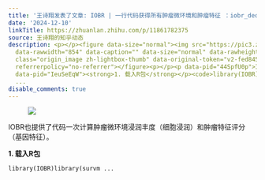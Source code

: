 ```yaml
---
title: '王诗翔发表了文章: IOBR | 一行代码获得所有肿瘤微环境和肿瘤特征 ：iobr_deconvo_pipeline()'
date: '2024-12-10'
linkTitle: https://zhuanlan.zhihu.com/p/11861782375
source: 王诗翔的知乎动态
description: <p></p><figure data-size="normal"><img src="https://pic3.zhimg.com/v2-fed845343b018d5af1f273e8ef11f082.jpg"
  data-rawwidth="854" data-caption="" data-size="normal" data-rawheight="480" data-thumbnail="https://pic3.zhimg.com/v2-fed845343b018d5af1f273e8ef11f082_b.jpg"
  class="origin_image zh-lightbox-thumb" data-original-token="v2-fed845343b018d5af1f273e8ef11f082"
  referrerpolicy="no-referrer"></figure><p></p><p data-pid="44SpfU0p">IOBR也提供了代码一次计算肿瘤微环境浸润丰度（细胞浸润）和肿瘤特征评分（基因特征）。</p><p
  data-pid="IeuSeEqW"><strong>1. 载入R包</strong></p><code>library(IOBR)library(survm
  ...
disable_comments: true
---
```

<p></p><figure data-size="normal"><img src="https://pic3.zhimg.com/v2-fed845343b018d5af1f273e8ef11f082.jpg" data-rawwidth="854" data-caption="" data-size="normal" data-rawheight="480" data-thumbnail="https://pic3.zhimg.com/v2-fed845343b018d5af1f273e8ef11f082_b.jpg" class="origin_image zh-lightbox-thumb" data-original-token="v2-fed845343b018d5af1f273e8ef11f082" referrerpolicy="no-referrer"></figure><p></p><p data-pid="44SpfU0p">IOBR也提供了代码一次计算肿瘤微环境浸润丰度（细胞浸润）和肿瘤特征评分（基因特征）。</p><p data-pid="IeuSeEqW"><strong>1. 载入R包</strong></p><code>library(IOBR)library(survm ...